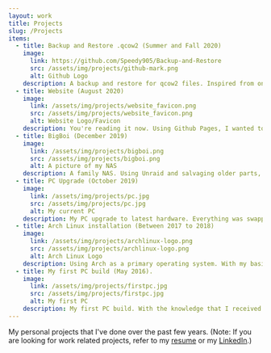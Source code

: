 ```yaml
---
layout: work
title: Projects
slug: /Projects
items:
  - title: Backup and Restore .qcow2 (Summer and Fall 2020)
    image:
      link: https://github.com/Speedy905/Backup-and-Restore
      src: /assets/img/projects/github-mark.png
      alt: Github Logo
    description: A backup and restore for qcow2 files. Inspired from one of my courses, since I deal with Virtual machines with virt-manager alot, I wanted an easier way to backup and restore my virtual machines without having to type out commands one by one.
  - title: Website (August 2020)
    image:
      link: /assets/img/projects/website_favicon.png
      src: /assets/img/projects/website_favicon.png
      alt: Website Logo/Favicon
    description: You're reading it now. Using Github Pages, I wanted to do some experimenting with HTML and markdown (and some jekyll) to build a website to show to anyone.
  - title: BigBoi (December 2019)
    image:
      link: /assets/img/projects/bigboi.png
      src: /assets/img/projects/bigboi.png
      alt: A picture of my NAS
    description: A family NAS. Using Unraid and salvaging older parts, I was able to create a NAS for my family to use. It also acts as a Plex server, so they can watch any locally-hosted content. It currently has 7TB of total space.
  - title: PC Upgrade (October 2019)
    image:
      link: /assets/img/projects/pc.jpg
      src: /assets/img/projects/pc.jpg
      alt: My current PC
    description: My PC upgrade to latest hardware. Everything was swapped out, except for the drives. It is currently on a Ryzen 5 3600x, paired with a RX 5700XT on a X570 motherboard.
  - title: Arch Linux installation (Between 2017 to 2018)
    image:
      link: /assets/img/projects/archlinux-logo.png
      src: /assets/img/projects/archlinux-logo.png
      alt: Arch Linux Logo
    description: Using Arch as a primary operating system. With my basic Linux knowledge that I've acquired over the years, I wanted to experiment/play around with it more, which lead me to the installation of Arch Linux. My current laptop, a hand-me-down t430s has Arch Linux installed.
  - title: My first PC build (May 2016).
    image:
      link: /assets/img/projects/firstpc.jpg
      src: /assets/img/projects/firstpc.jpg
      alt: My first PC
    description: My first PC build. With the knowledge that I received about PC building, I wanted to apply that knowledge into actually doing it. With the success of it, it brought me to where I am, fascinated on technology and computers. It ran on a I5-4590, paired with a R9 380 GPU.
---
```


My personal projects that I've done over the past few years.
(Note: If you are looking for work related projects, refer to my
  [resume](/resume) or my [LinkedIn](https://www.linkedin.com/in/akmijares/).)
